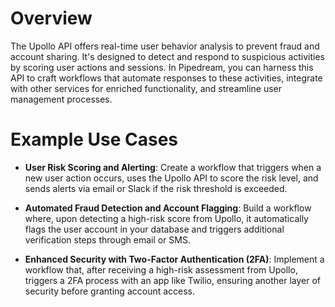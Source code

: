 # Overview

The Upollo API offers real-time user behavior analysis to prevent fraud and account sharing. It's designed to detect and respond to suspicious activities by scoring user actions and sessions. In Pipedream, you can harness this API to craft workflows that automate responses to these activities, integrate with other services for enriched functionality, and streamline user management processes.

# Example Use Cases

- **User Risk Scoring and Alerting**: Create a workflow that triggers when a new user action occurs, uses the Upollo API to score the risk level, and sends alerts via email or Slack if the risk threshold is exceeded.

- **Automated Fraud Detection and Account Flagging**: Build a workflow where, upon detecting a high-risk score from Upollo, it automatically flags the user account in your database and triggers additional verification steps through email or SMS.

- **Enhanced Security with Two-Factor Authentication (2FA)**: Implement a workflow that, after receiving a high-risk assessment from Upollo, triggers a 2FA process with an app like Twilio, ensuring another layer of security before granting account access.
